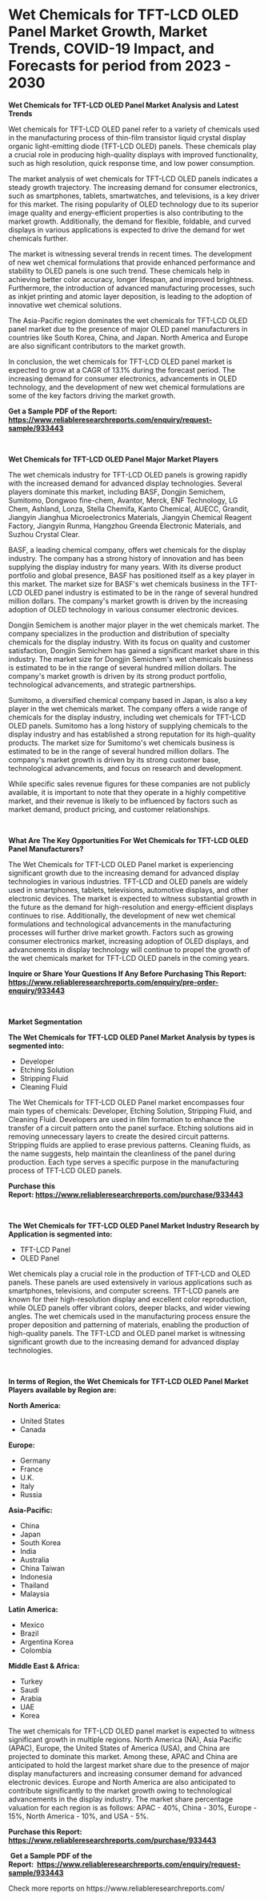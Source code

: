 <p><h1>Wet Chemicals for TFT-LCD OLED Panel Market Growth, Market Trends, COVID-19 Impact, and Forecasts for period from 2023 - 2030</h1></p><p><strong>Wet Chemicals for TFT-LCD OLED Panel Market Analysis and Latest Trends</strong></p>
<p><p>Wet chemicals for TFT-LCD OLED panel refer to a variety of chemicals used in the manufacturing process of thin-film transistor liquid crystal display organic light-emitting diode (TFT-LCD OLED) panels. These chemicals play a crucial role in producing high-quality displays with improved functionality, such as high resolution, quick response time, and low power consumption.</p><p>The market analysis of wet chemicals for TFT-LCD OLED panels indicates a steady growth trajectory. The increasing demand for consumer electronics, such as smartphones, tablets, smartwatches, and televisions, is a key driver for this market. The rising popularity of OLED technology due to its superior image quality and energy-efficient properties is also contributing to the market growth. Additionally, the demand for flexible, foldable, and curved displays in various applications is expected to drive the demand for wet chemicals further.</p><p>The market is witnessing several trends in recent times. The development of new wet chemical formulations that provide enhanced performance and stability to OLED panels is one such trend. These chemicals help in achieving better color accuracy, longer lifespan, and improved brightness. Furthermore, the introduction of advanced manufacturing processes, such as inkjet printing and atomic layer deposition, is leading to the adoption of innovative wet chemical solutions.</p><p>The Asia-Pacific region dominates the wet chemicals for TFT-LCD OLED panel market due to the presence of major OLED panel manufacturers in countries like South Korea, China, and Japan. North America and Europe are also significant contributors to the market growth.</p><p>In conclusion, the wet chemicals for TFT-LCD OLED panel market is expected to grow at a CAGR of 13.1% during the forecast period. The increasing demand for consumer electronics, advancements in OLED technology, and the development of new wet chemical formulations are some of the key factors driving the market growth.</p></p>
<p><strong>Get a Sample PDF of the Report:&nbsp; <a href="https://www.reliableresearchreports.com/enquiry/request-sample/933443">https://www.reliableresearchreports.com/enquiry/request-sample/933443</a></strong></p>
<p>&nbsp;</p>
<p><strong>Wet Chemicals for TFT-LCD OLED Panel Major Market Players</strong></p>
<p><p>The wet chemicals industry for TFT-LCD OLED panels is growing rapidly with the increased demand for advanced display technologies. Several players dominate this market, including BASF, Dongjin Semichem, Sumitomo, Dongwoo fine-chem, Avantor, Merck, ENF Technology, LG Chem, Ashland, Lonza, Stella Chemifa, Kanto Chemical, AUECC, Grandit, Jiangyin Jianghua Microelectronics Materials, Jiangyin Chemical Reagent Factory, Jiangyin Runma, Hangzhou Greenda Electronic Materials, and Suzhou Crystal Clear.</p><p>BASF, a leading chemical company, offers wet chemicals for the display industry. The company has a strong history of innovation and has been supplying the display industry for many years. With its diverse product portfolio and global presence, BASF has positioned itself as a key player in this market. The market size for BASF's wet chemicals business in the TFT-LCD OLED panel industry is estimated to be in the range of several hundred million dollars. The company's market growth is driven by the increasing adoption of OLED technology in various consumer electronic devices.</p><p>Dongjin Semichem is another major player in the wet chemicals market. The company specializes in the production and distribution of specialty chemicals for the display industry. With its focus on quality and customer satisfaction, Dongjin Semichem has gained a significant market share in this industry. The market size for Dongjin Semichem's wet chemicals business is estimated to be in the range of several hundred million dollars. The company's market growth is driven by its strong product portfolio, technological advancements, and strategic partnerships.</p><p>Sumitomo, a diversified chemical company based in Japan, is also a key player in the wet chemicals market. The company offers a wide range of chemicals for the display industry, including wet chemicals for TFT-LCD OLED panels. Sumitomo has a long history of supplying chemicals to the display industry and has established a strong reputation for its high-quality products. The market size for Sumitomo's wet chemicals business is estimated to be in the range of several hundred million dollars. The company's market growth is driven by its strong customer base, technological advancements, and focus on research and development.</p><p>While specific sales revenue figures for these companies are not publicly available, it is important to note that they operate in a highly competitive market, and their revenue is likely to be influenced by factors such as market demand, product pricing, and customer relationships.</p></p>
<p>&nbsp;</p>
<p><strong>What Are The Key Opportunities For Wet Chemicals for TFT-LCD OLED Panel Manufacturers?</strong></p>
<p><p>The Wet Chemicals for TFT-LCD OLED Panel market is experiencing significant growth due to the increasing demand for advanced display technologies in various industries. TFT-LCD and OLED panels are widely used in smartphones, tablets, televisions, automotive displays, and other electronic devices. The market is expected to witness substantial growth in the future as the demand for high-resolution and energy-efficient displays continues to rise. Additionally, the development of new wet chemical formulations and technological advancements in the manufacturing processes will further drive market growth. Factors such as growing consumer electronics market, increasing adoption of OLED displays, and advancements in display technology will continue to propel the growth of the wet chemicals market for TFT-LCD OLED panels in the coming years.</p></p>
<p><strong>Inquire or Share Your Questions If Any Before Purchasing This Report: <a href="https://www.reliableresearchreports.com/enquiry/pre-order-enquiry/933443">https://www.reliableresearchreports.com/enquiry/pre-order-enquiry/933443</a></strong></p>
<p>&nbsp;</p>
<p><strong>Market Segmentation</strong></p>
<p><strong>The Wet Chemicals for TFT-LCD OLED Panel Market Analysis by types is segmented into:</strong></p>
<p><ul><li>Developer</li><li>Etching Solution</li><li>Stripping Fluid</li><li>Cleaning Fluid</li></ul></p>
<p><p>The Wet Chemicals for TFT-LCD OLED Panel market encompasses four main types of chemicals: Developer, Etching Solution, Stripping Fluid, and Cleaning Fluid. Developers are used in film formation to enhance the transfer of a circuit pattern onto the panel surface. Etching solutions aid in removing unnecessary layers to create the desired circuit patterns. Stripping fluids are applied to erase previous patterns. Cleaning fluids, as the name suggests, help maintain the cleanliness of the panel during production. Each type serves a specific purpose in the manufacturing process of TFT-LCD OLED panels.</p></p>
<p><strong>Purchase this Report:&nbsp;<a href="https://www.reliableresearchreports.com/purchase/933443">https://www.reliableresearchreports.com/purchase/933443</a></strong></p>
<p>&nbsp;</p>
<p><strong>The Wet Chemicals for TFT-LCD OLED Panel Market Industry Research by Application is segmented into:</strong></p>
<p><ul><li>TFT-LCD Panel</li><li>OLED Panel</li></ul></p>
<p><p>Wet chemicals play a crucial role in the production of TFT-LCD and OLED panels. These panels are used extensively in various applications such as smartphones, televisions, and computer screens. TFT-LCD panels are known for their high-resolution display and excellent color reproduction, while OLED panels offer vibrant colors, deeper blacks, and wider viewing angles. The wet chemicals used in the manufacturing process ensure the proper deposition and patterning of materials, enabling the production of high-quality panels. The TFT-LCD and OLED panel market is witnessing significant growth due to the increasing demand for advanced display technologies.</p></p>
<p>&nbsp;</p>
<p><strong>In terms of Region, the Wet Chemicals for TFT-LCD OLED Panel Market Players available by Region are:</strong></p>
<p>
    <p> <strong> North America: </strong>
        <ul>
            <li>United States</li>
            <li>Canada</li>
        </ul>
        </p> 
    <p> <strong> Europe: </strong>
        <ul>
            <li>Germany</li>
            <li>France</li>
            <li>U.K.</li>
            <li>Italy</li>
            <li>Russia</li>
        </ul>
        </p> 
    <p> <strong> Asia-Pacific: </strong>
        <ul>
            <li>China</li>
            <li>Japan</li>
            <li>South Korea</li>
            <li>India</li>
            <li>Australia</li>
            <li>China Taiwan</li>
            <li>Indonesia</li>
            <li>Thailand</li>
            <li>Malaysia</li>
        </ul>
        </p> 
    <p> <strong> Latin America: </strong>
        <ul>
            <li>Mexico</li>
            <li>Brazil</li>
            <li>Argentina Korea</li>
            <li>Colombia</li>
        </ul>
        </p> 
    <p> <strong> Middle East & Africa: </strong>
        <ul>
            <li>Turkey</li>
            <li>Saudi</li>
            <li>Arabia</li>
            <li>UAE</li>
            <li>Korea</li>
        </ul>
    </p>
    </p>
<p><p>The wet chemicals for TFT-LCD OLED panel market is expected to witness significant growth in multiple regions. North America (NA), Asia Pacific (APAC), Europe, the United States of America (USA), and China are projected to dominate this market. Among these, APAC and China are anticipated to hold the largest market share due to the presence of major display manufacturers and increasing consumer demand for advanced electronic devices. Europe and North America are also anticipated to contribute significantly to the market growth owing to technological advancements in the display industry. The market share percentage valuation for each region is as follows: APAC - 40%, China - 30%, Europe - 15%, North America - 10%, and USA - 5%.</p></p>
<p><strong>Purchase this Report: <a href="https://www.reliableresearchreports.com/purchase/933443">https://www.reliableresearchreports.com/purchase/933443</a></strong></p>
<p>&nbsp;<strong>Get a Sample PDF of the Report:&nbsp;&nbsp;<a href="https://www.reliableresearchreports.com/enquiry/request-sample/933443">https://www.reliableresearchreports.com/enquiry/request-sample/933443</a></strong></p>
<p><strong></strong></p>
<p>Check more reports on https://www.reliableresearchreports.com/</p>